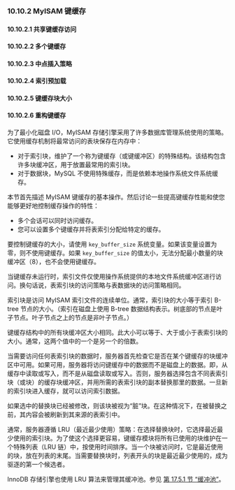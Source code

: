 ### 10.10.2 MyISAM 键缓存

#### 10.10.2.1 共享键缓存访问
#### 10.10.2.2 多个键缓存
#### 10.10.2.3 中点插入策略
#### 10.10.2.4 索引预加载
#### 10.10.2.5 键缓存块大小
#### 10.10.2.6 重构键缓存

为了最小化磁盘 I/O，MyISAM 存储引擎采用了许多数据库管理系统使用的策略。它使用缓存机制将最常访问的表块保存在内存中：

- 对于索引块，维护了一个称为键缓存（或键缓冲区）的特殊结构。该结构包含许多块缓冲区，用于放置最常用的索引块。
- 对于数据块，MySQL 不使用特殊缓存，而是依赖本地操作系统文件系统缓存。

本节首先描述 MyISAM 键缓存的基本操作。然后讨论一些提高键缓存性能和使您能够更好地控制缓存操作的特性：

- 多个会话可以同时访问缓存。
- 您可以设置多个键缓存并将表索引分配给特定的缓存。

要控制键缓存的大小，请使用 `key_buffer_size` 系统变量。如果该变量设置为零，则不使用键缓存。如果 `key_buffer_size` 的值太小，无法分配最小数量的块缓冲区（8），也不会使用键缓存。

当键缓存未运行时，索引文件仅使用操作系统提供的本地文件系统缓冲区进行访问。换句话说，表索引块的访问策略与表数据块的访问策略相同。

索引块是访问 MyISAM 索引文件的连续单位。通常，索引块的大小等于索引 B-tree 节点的大小。（索引在磁盘上使用 B-tree 数据结构表示。树底部的节点是叶子节点。叶子节点之上的节点是非叶子节点。）

键缓存结构中的所有块缓冲区大小相同。此大小可以等于、大于或小于表索引块的大小。通常，这两个值中的一个是另一个的倍数。

当需要访问任何表索引块的数据时，服务器首先检查它是否在某个键缓存的块缓冲区中可用。如果可用，服务器将访问键缓存中的数据而不是磁盘上的数据。即，从缓存中读取或写入，而不是从磁盘读取或写入。否则，服务器选择包含不同表索引块（或块）的缓存块缓冲区，并用所需的表索引块的副本替换那里的数据。一旦新的索引块进入缓存，就可以访问索引数据。

如果选中的替换块已经被修改，则该块被视为“脏”块。在这种情况下，在被替换之前，其内容会被刷新到其来源的表索引中。

通常，服务器遵循 LRU（最近最少使用）策略：在选择替换块时，它选择最近最少使用的索引块。为了使这个选择更容易，键缓存模块将所有已使用的块维护在一个特殊列表（LRU 链）中，按使用时间排序。当一个块被访问时，它是最近使用的块，放在列表的末尾。当需要替换块时，列表开头的块是最近最少使用的，成为驱逐的第一个候选者。

InnoDB 存储引擎也使用 LRU 算法来管理其缓冲池。参见 [第 17.5.1 节 “缓冲池”](#buffer-pool)。